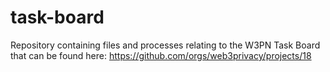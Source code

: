 # task-board
Repository containing files and processes relating to the W3PN Task Board that can be found here: https://github.com/orgs/web3privacy/projects/18
